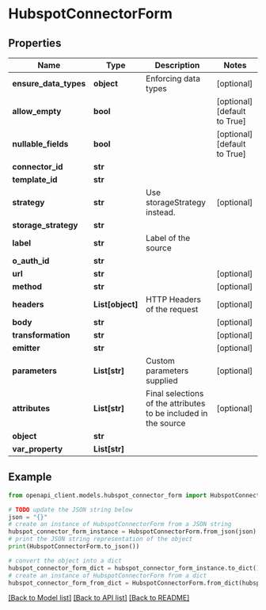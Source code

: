 # HubspotConnectorForm


## Properties

Name | Type | Description | Notes
------------ | ------------- | ------------- | -------------
**ensure_data_types** | **object** | Enforcing data types | [optional] 
**allow_empty** | **bool** |  | [optional] [default to True]
**nullable_fields** | **bool** |  | [optional] [default to True]
**connector_id** | **str** |  | 
**template_id** | **str** |  | 
**strategy** | **str** | Use storageStrategy instead. | [optional] 
**storage_strategy** | **str** |  | 
**label** | **str** | Label of the source | 
**o_auth_id** | **str** |  | 
**url** | **str** |  | [optional] 
**method** | **str** |  | [optional] 
**headers** | **List[object]** | HTTP Headers of the request | [optional] 
**body** | **str** |  | [optional] 
**transformation** | **str** |  | [optional] 
**emitter** | **str** |  | [optional] 
**parameters** | **List[str]** | Custom parameters supplied | [optional] 
**attributes** | **List[str]** | Final selections of the attributes to be included in the source | [optional] 
**object** | **str** |  | 
**var_property** | **List[str]** |  | 

## Example

```python
from openapi_client.models.hubspot_connector_form import HubspotConnectorForm

# TODO update the JSON string below
json = "{}"
# create an instance of HubspotConnectorForm from a JSON string
hubspot_connector_form_instance = HubspotConnectorForm.from_json(json)
# print the JSON string representation of the object
print(HubspotConnectorForm.to_json())

# convert the object into a dict
hubspot_connector_form_dict = hubspot_connector_form_instance.to_dict()
# create an instance of HubspotConnectorForm from a dict
hubspot_connector_form_from_dict = HubspotConnectorForm.from_dict(hubspot_connector_form_dict)
```
[[Back to Model list]](../README.md#documentation-for-models) [[Back to API list]](../README.md#documentation-for-api-endpoints) [[Back to README]](../README.md)


